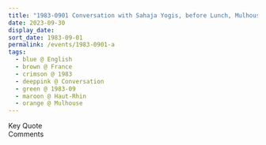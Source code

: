 ```yaml
---
title: "1983-0901 Conversation with Sahaja Yogis, before Lunch, Mulhouse, Haut-Rhin, France"
date: 2023-09-30
display_date: 
sort_date: 1983-09-01
permalink: /events/1983-0901-a
tags:
  - blue @ English
  - brown @ France
  - crimson @ 1983
  - deeppink @ Conversation
  - green @ 1983-09
  - maroon @ Haut-Rhin
  - orange @ Mulhouse
---
```


<wave-list>
  <list-title color="green" width="75">Key Quote</list-title>
  <list-item color="BlanchedAlmond"  width="200"></list-item>
  <list-item color="Lavender"></list-item>
  <list-item color="BlanchedAlmond"></list-item>
</wave-list>

<br>

<wave-list>
  <list-title color="green" width="75">Comments</list-title>
  <list-item color="BlanchedAlmond"  width="200"></list-item>
  <list-item color="Lavender"></list-item>
  <list-item color="BlanchedAlmond"></list-item>
</wave-list>